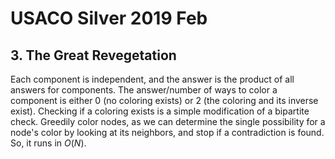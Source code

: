 # USACO Silver 2019 Feb

## 3. The Great Revegetation
Each component is independent, and the answer is the product of all answers for components. The answer/number of ways to color a component is either $0$ (no coloring exists) or $2$ (the coloring and its inverse exist). Checking if a coloring exists is a simple modification of a bipartite check. Greedily color nodes, as we can determine the single possibility for a node's color by looking at its neighbors, and stop if a contradiction is found. So, it runs in $O(N)$.